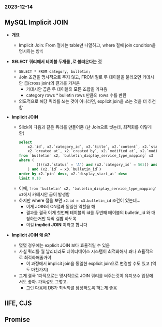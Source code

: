 ### 2023-12-14

## MySQL Implicit JOIN
- **개요**
  - Implicit Join: From 절에는 table만 나열하고, where 절에 join condition을 명시하는 방식

- **SELECT 쿼리에서 테이블 두개를 ,로 불러온다는 것**
  - `SELECT * FROM category, bulletin;`
  - Join 조건을 명시적으로 주지 않고, FROM 절로 두 테이블을 불러오면 카테시안 곱(cross join)의 결과를 가져옴
    - 카테시안 곱은 두 테이블의 모든 조합을 가져옴
    - category rows * bulletin rows 만큼의 rows 수를 반환
  - 의도적으로 해당 쿼리를 쓰는 것이 아니라면, explicit join을 쓰는 것을 더 추천함

- **Implicit JOIN**
  - Slick이 다음과 같은 쿼리를 만들어줌 (난 Join으로 썻는데, 최적화를 이렇게 함)
    ```sql
    select 
        x2.`id`, x2.`category_id`, x2.`title`, x2.`content`, x2.`status`, x2.`pin`, x2.`popup`, x2.`popup_start_at`, x2.`popup_end_at`, x2.`display_start_at`, 
        x2.`created_at`, x2.`created_by`, x2.`modified_at`, x2.`modified_by` 
    from `bulletin` x2, `bulletin_display_service_type_mapping` x3 
    where (
            ((((x2.`status` = 'A') and (x2.`category_id` = 565)) and (x2.`display_start_at` <= '2023-12-14 02:27.17.844')) and (x3.`service_type` in (?))) and (x2.`title` like '%이미지%')
        ) and (x2.`id` = x3.`bulletin_id`) 
    order by x2.`pin` desc, x2.`display_start_at` desc 
    limit 0,10
    ```
  - 이때, `from 'bulletin' x2, 'bulletin_display_service_type_mapping' x3`에서 카테시안 곱이 발생함
  - 하지만 where 절을 보면 `x2.id = x3.bulletin_id` 조건이 있는데...
    - 이게 JOIN의 ON절과 동일한 역할을 해
    - 결과를 결국 이게 첫번째 테이블의 id를 두번째 테이블의 bulletin_id 와 매칭하는거만 뚝딱 결합 하도록 
    - 이걸 **implicit JOIN** 이라고 합니다

- **Implicit JOIN 왜 씀?**
  - 몇몇 경우에는 explicit JOIN 보다 효율적일 수 있음
  - 사실 쿼리를 뭘 날리더라도 데이터베이스 시스템이 최적화해서 꽤나 효율적으로 최적화해줄거야
    - 이 과정에서 implicit join을 동일한 explicit join으로 변경할 수도 있고 (역도 마찬가지)
  - 그게 결국 1차적으로는 명시적으로 JOIN 쿼리를 써주는것이 유지보수 입장에서도 좋아. 가독성도 그렇고. 
    - 그런 다음에 DB가 최적화를 담당하도록 하는게 좋음

## IIFE, CJS

## Promise
